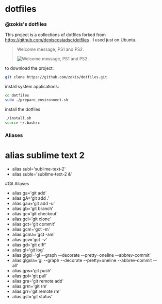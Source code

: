 dotfiles
========

### @zokis's dotfiles

This project is a collections of dotfiles forked from https://github.com/deniscostadsc/dotfiles . I used just on Ubuntu.

> Welcome message, PS1 and PS2.
>
> ![Welcome message, PS1 and PS2.](https://github.com/zokis/dotfiles/raw/master/.terminal.png "Welcome message, PS1 and PS2.")
>

to download the project:

```bash
git clone https://github.com/zokis/dotfiles.git
```

install system applications:
```bash
cd dotfiles
sudo ./prepare_environment.sh
```

install the dotfiles

```bash
./install.sh
source ~/.bashrc
```
### Aliases
# alias sublime text 2
* alias subl='sublime-text-2'
* alias suble='sublime-text-2 &'

#Git Aliases
* alias ga='git add'
* alias gA='git add .'
* alias gau='git add -u'
* alias gb='git branch'
* alias gc='git checkout'
* alias gcl='git clone'
* alias gct='git commit'
* alias gcm='gct -m'
* alias gcma='gct -am'
* alias gcv='gct -v'
* alias gd='git diff'
* alias gl='git log'
* alias glgol='gl --graph --decorate --pretty=oneline --abbrev-commit'
* alias glgola='gl --graph --decorate --pretty=oneline --abbrev-commit --all'
* alias gps='git push'
* alias gpl='git pull'
* alias gra='git remote add'
* alias grm='git rm'
* alias grr='git remote rm'
* alias gst='git status'